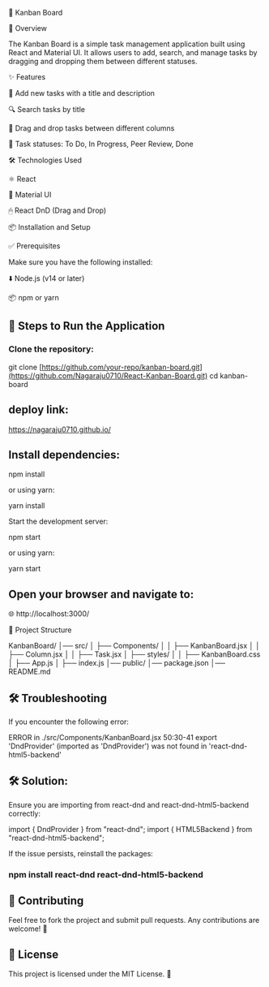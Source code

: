 🚀 Kanban Board

🌟 Overview

The Kanban Board is a simple task management application built using React and Material UI. It allows users to add, search, and manage tasks by dragging and dropping them between different statuses.

✨ Features

📝 Add new tasks with a title and description

🔍 Search tasks by title

🎯 Drag and drop tasks between different columns

📌 Task statuses: To Do, In Progress, Peer Review, Done

🛠 Technologies Used

⚛️ React

🎨 Material UI

🖱 React DnD (Drag and Drop)

📦 Installation and Setup

✅ Prerequisites

Make sure you have the following installed:

⬇️ Node.js (v14 or later)

📦 npm or yarn

    
## 🔧 Steps to Run the Application

### Clone the repository:

git clone [https://github.com/your-repo/kanban-board.git](https://github.com/Nagaraju0710/React-Kanban-Board.git)
cd kanban-board

## deploy link:
https://nagaraju0710.github.io/

## Install dependencies:

npm install

or using yarn:

yarn install

Start the development server:

npm start

or using yarn:

yarn start

## Open your browser and navigate to:

🌐 http://localhost:3000/

📁 Project Structure

KanbanBoard/
│── src/
│   ├── Components/
│   │   ├── KanbanBoard.jsx
│   │   ├── Column.jsx
│   │   ├── Task.jsx
│   ├── styles/
│   │   ├── KanbanBoard.css
│   ├── App.js
│   ├── index.js
│── public/
│── package.json
│── README.md

## 🛠 Troubleshooting

If you encounter the following error:

ERROR in ./src/Components/KanbanBoard.jsx 50:30-41
export 'DndProvider' (imported as 'DndProvider') was not found in 'react-dnd-html5-backend'

## 🛠 Solution:

Ensure you are importing from react-dnd and react-dnd-html5-backend correctly:

import { DndProvider } from "react-dnd";
import { HTML5Backend } from "react-dnd-html5-backend";

If the issue persists, reinstall the packages:

### npm install react-dnd react-dnd-html5-backend

## 🤝 Contributing

Feel free to fork the project and submit pull requests. Any contributions are welcome! 🎉

## 📜 License

This project is licensed under the MIT License. 📝



